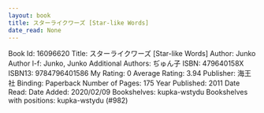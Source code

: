 ```yaml
---
layout: book
title: スターライクワーズ [Star-like Words]
date_read: None
---
```


Book Id: 16096620
Title: スターライクワーズ [Star-like Words]
Author: Junko
Author l-f: Junko, Junko
Additional Authors: ぢゅん子
ISBN: 479640158X
ISBN13: 9784796401586
My Rating: 0
Average Rating: 3.94
Publisher: 海王社
Binding: Paperback
Number of Pages: 175
Year Published: 2011
Date Read: 
Date Added: 2020/02/09
Bookshelves: kupka-wstydu
Bookshelves with positions: kupka-wstydu (#982)

